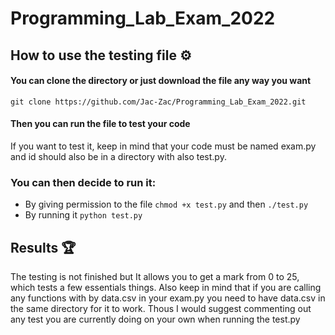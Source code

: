 # Programming_Lab_Exam_2022

## How to use the testing file :gear:

#### You can clone the directory or just download the file any way you want

```
git clone https://github.com/Jac-Zac/Programming_Lab_Exam_2022.git
```

#### Then you can run the file to test your code

If you want to test it, keep in mind that your code must be named exam.py and id should also be in a directory with also test.py.

### You can then decide to run it:

- By giving permission to the file `chmod +x test.py` and then `./test.py`
- By running it `python test.py`

## Results :trophy:

The testing is not finished but It allows you to get a mark from 0 to 25, which tests a few essentials things.
Also keep in mind that if you are calling any functions with by data.csv in your exam.py you need to have data.csv in the same directory for it to work. Thous I would suggest commenting out any test you are currently doing on your own when running the test.py
